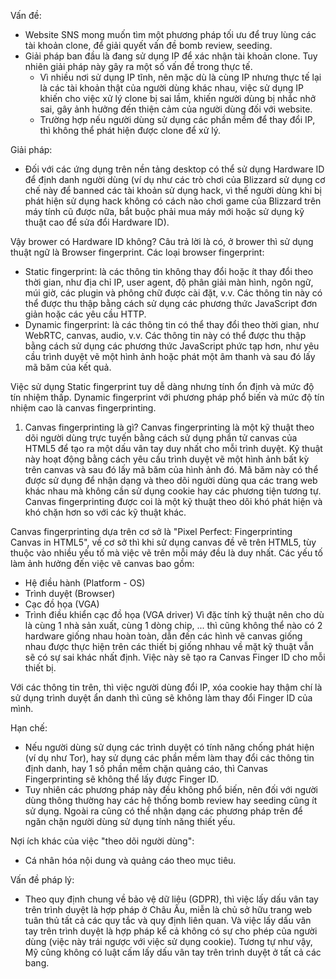 Vấn đề:
- Website SNS mong muốn tìm một phương pháp tối ưu để truy lùng các tài khoản clone, để giải quyết vấn đề bomb review, seeding.
- Giải pháp ban đầu là đang sử dụng IP để xác nhận tài khoản clone. Tuy nhiên giải pháp này gây ra một số vấn đề trong thực tế.
    + Vì nhiều nơi sử dụng IP tĩnh, nên mặc dù là cùng IP nhưng thực tế lại là các tài khoản thật của người dùng khác nhau, việc sử dụng IP khiến cho việc xử lý clone bị sai lầm, khiến người dùng bị nhắc nhở sai, gây ảnh hưởng đến thiện cảm của người dùng đối với website.
    + Trường hợp nếu người dùng sử dụng các phần mềm để thay đổi IP, thì không thể phát hiện được clone để xử lý.

Giải pháp:
- Đối với các ứng dụng trên nền tảng desktop có thể sử dụng Hardware ID để định danh người dùng (ví dụ như các trò chơi của Blizzard sử dụng cơ chế này để banned các tài khoản sử dụng hack, vì thế người dùng khi bị phát hiện sử dụng hack không có cách nào chơi game của Blizzard trên máy tính cũ được nữa, bắt buộc phải mua máy mới hoặc sử dụng kỹ thuật cao để sửa đổi Hardware ID).

Vậy brower có Hardware ID không? Câu trả lời là có, ở brower thì sử dụng thuật ngữ là Browser fingerprint.
Các loại browser fingerprint:
- Static fingerprint: là các thông tin không thay đổi hoặc ít thay đổi theo thời gian, như địa chỉ IP, user agent, độ phân giải màn hình, ngôn ngữ, múi giờ, các plugin và phông chữ được cài đặt, v.v. Các thông tin này có thể được thu thập bằng cách sử dụng các phương thức JavaScript đơn giản hoặc các yêu cầu HTTP.
- Dynamic fingerprint: là các thông tin có thể thay đổi theo thời gian, như WebRTC, canvas, audio, v.v. Các thông tin này có thể được thu thập bằng cách sử dụng các phương thức JavaScript phức tạp hơn, như yêu cầu trình duyệt vẽ một hình ảnh hoặc phát một âm thanh và sau đó lấy mã băm của kết quả.

Việc sử dụng Static fingerprint tuy dễ dàng nhưng tính ổn định và mức độ tín nhiệm thấp.
Dynamic fingerprint với phương pháp phổ biến và mức độ tín nhiệm cao là canvas fingerprinting.

1. Canvas fingerprinting là gì?
Canvas fingerprinting là một kỹ thuật theo dõi người dùng trực tuyến bằng cách sử dụng phần tử canvas của HTML5 để tạo ra một dấu vân tay duy nhất cho mỗi trình duyệt.
Kỹ thuật này hoạt động bằng cách yêu cầu trình duyệt vẽ một hình ảnh bất kỳ trên canvas và sau đó lấy mã băm của hình ảnh đó. Mã băm này có thể được sử dụng để nhận dạng và theo dõi người dùng qua các trang web khác nhau mà không cần sử dụng cookie hay các phương tiện tương tự.
Canvas fingerprinting được coi là một kỹ thuật theo dõi khó phát hiện và khó chặn hơn so với các kỹ thuật khác.

Canvas fingerprinting dựa trên cơ sở là "Pixel Perfect: Fingerprinting Canvas in HTML5", về cơ sở thì khi sử dụng canvas đề vẽ trên HTML5, tùy thuộc vào nhiều yếu tố mà việc vẽ trên mỗi máy đều là duy nhất. Các yếu tố làm ảnh hưởng đến việc vẽ canvas bao gồm:
- Hệ điều hành (Platform - OS)
- Trình duyệt (Browser)
- Cạc đồ họa (VGA)
- Trình điều khiển cạc đồ họa (VGA driver)
Vì đặc tính kỹ thuật nên cho dù là cùng 1 nhà sản xuất, cùng 1 dòng chip, ... thì cũng không thể nào có 2 hardware giống nhau hoàn toàn, dẫn đến các hình vẽ canvas giống nhau được thực hiện trên các thiết bị giống nhhau về mặt kỹ thuật vẫn sẽ có sự sai khác nhất định. Việc này sẽ tạo ra Canvas Finger ID cho mỗi thiết bị.

Với các thông tin trên, thì việc người dùng đổi IP, xóa cookie hay thậm chí là sử dụng trình duyệt ẩn danh thì cũng sẽ không làm thay đổi Finger ID của mình.

Hạn chế:
- Nếu người dùng sử dụng các trình duyệt có tính năng chống phát hiện (ví dụ như Tor), hay sử dụng các phần mềm làm thay đổi các thông tin định danh, hay 1 số phần mềm chặn quảng cáo, thì Canvas Fingerprinting sẽ không thể lấy được Finger ID.
- Tuy nhiên các phương pháp này đều không phổ biến, nên đối với người dùng thông thường hay các hệ thống bomb review hay seeding cũng ít sử dụng. Ngoài ra cũng có thể nhận dạng các phương pháp trên để ngăn chặn người dùng sử dụng tính năng thiết yếu.

Nợi ích khác của việc "theo dõi người dùng":
- Cá nhân hóa nội dung và quảng cáo theo mục tiêu.

Vấn đề pháp lý:
- Theo quy định chung về bảo vệ dữ liệu (GDPR), thì việc lấy dấu vân tay trên trình duyệt là hợp pháp ở Châu Âu, miễn là chủ sở hữu trang web tuân thủ tất cả các quy tắc và quy định liên quan. Và việc lấy dấu vân tay trên trình duyệt là hợp pháp kể cả không có sự cho phép của người dùng (việc này trái ngược với việc sử dụng cookie). Tương tự như vậy, Mỹ cũng không có luật cấm lấy dấu vân tay trên trình duyệt ở tất cả các bang.
